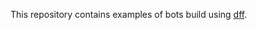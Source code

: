 This repository contains examples of bots build using [dff](https://github.com/deeppavlov/dialog_flow_framework).